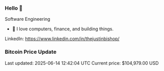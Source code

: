 ### Hello 🤙  

Software Engineering

- 🔭 I love computers, finance, and building things.
  
LinkedIn: https://www.linkedin.com/in/thejustinbishop/  






















































































































































































































































































































































































































































































































































































































































































































### Bitcoin Price Update
Last updated: 2025-06-14 12:42:04 UTC
Current price: $104,979.00 USD
